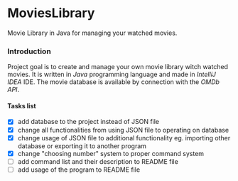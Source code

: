 # MoviesLibrary

Movie Library in Java for managing your watched movies.

### Introduction

Project goal is to create and manage your own movie library witch watched movies.
It is written in _Java_ programming language and made in _IntelliJ IDEA_ IDE.
The movie database is available by connection with the _OMDb API_.

#### Tasks list

- [x] add database to the project instead of JSON file
- [x] change all functionalities from using JSON file to operating on database
- [x] change usage of JSON file to additional functionality eg. importing other database or exporting it to another program
- [x] change "choosing number" system to proper command system
- [ ] add command list and their description to README file
- [ ] add usage of the program to README file
